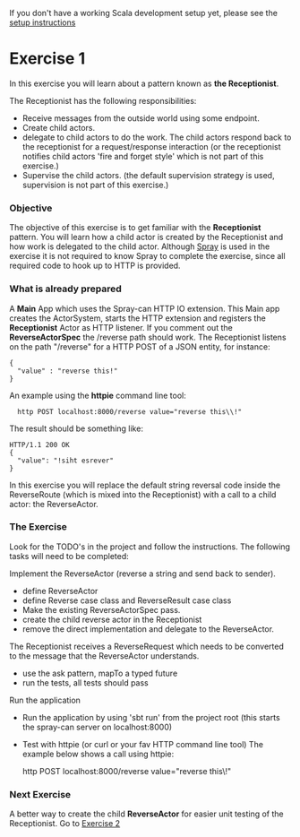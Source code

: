 If you don't have a working Scala development setup yet, please see the [setup instructions](SETUP.md)

Exercise 1
==========

In this exercise you will learn about a pattern known as **the Receptionist**.

The Receptionist has the following responsibilities:

- Receive messages from the outside world using some endpoint.
- Create child actors.
- delegate to child actors to do the work. The child actors respond back to the receptionist for a request/response interaction (or
the receptionist notifies child actors 'fire and forget style' which is not part of this exercise.)
- Supervise the child actors. (the default supervision strategy is used, supervision is not part of this exercise.)

### Objective

The objective of this exercise is to get familiar with the **Receptionist** pattern. 
You will learn how a child actor is created by the Receptionist and how work is delegated to the child actor.
Although [Spray](http://spray.io) is used in the exercise it is not required to know Spray to complete the exercise, since all required code to hook up to HTTP is provided.

### What is already prepared

A **Main** App which uses the Spray-can HTTP IO extension. This Main app creates the ActorSystem, starts the HTTP extension and registers the **Receptionist** Actor as HTTP listener.
If you comment out the **ReverseActorSpec** the /reverse path should work.
The Receptionist listens on the path "/reverse" for a HTTP POST of a JSON entity, for instance:
  
    
    { 
      "value" : "reverse this!"
    }   

An example using the **httpie** command line tool:

      http POST localhost:8000/reverse value="reverse this\\!"

The result should be something like:

    HTTP/1.1 200 OK
    {
      "value": "!siht esrever"
    }

In  this exercise you will replace the default string reversal code inside the ReverseRoute (which is mixed into the Receptionist) with a call to a child actor: the ReverseActor.
 
### The Exercise

Look for the TODO's in the project and follow the instructions.
The following tasks will need to be completed:

Implement the ReverseActor (reverse a string and send back to sender).

- define ReverseActor
- define Reverse case class and ReverseResult case class
- Make the existing ReverseActorSpec pass.
- create the child reverse actor in the Receptionist
- remove the direct implementation and delegate to the ReverseActor.

The Receptionist receives a ReverseRequest which needs to be converted to the message that the ReverseActor understands.

  - use the ask pattern, mapTo a typed future
  - run the tests, all tests should pass

Run the application

  - Run the application by using 'sbt run' from the project root (this starts the spray-can server on localhost:8000)
  - Test with httpie (or curl or your fav HTTP command line tool)
The example below shows a call using httpie:  
  
      http POST localhost:8000/reverse value="reverse this\\!"


### Next Exercise
A better way to create the child **ReverseActor** for easier unit testing of the Receptionist. Go to [Exercise 2](https://github.com/RayRoestenburg/scala-io-exercise-2)
